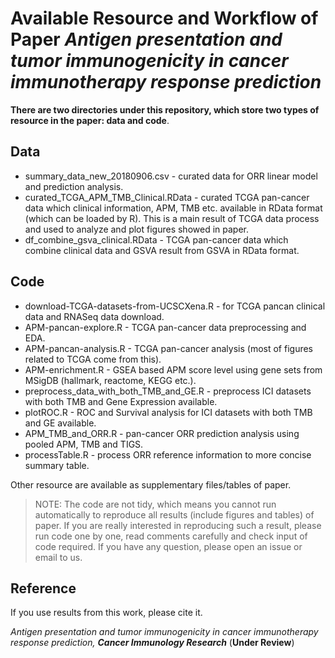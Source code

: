 # Available Resource and Workflow of Paper *Antigen presentation and tumor immunogenicity in cancer immunotherapy response prediction*

**There are two directories under this repository, which store two types of resource in the paper: data and code**.


## Data

* summary_data_new_20180906.csv - curated data for ORR linear model and prediction analysis.
* curated_TCGA_APM_TMB_Clinical.RData - curated TCGA pan-cancer data which clinical information, APM, TMB etc. available in RData format (which can be loaded by R). This is a main result of TCGA data process and used to analyze and plot figures showed in paper.
* df_combine_gsva_clinical.RData - TCGA pan-cancer data which combine clinical data and GSVA result from GSVA in RData format.

## Code

* download-TCGA-datasets-from-UCSCXena.R - for TCGA pancan clinical data and RNASeq data download.
* APM-pancan-explore.R - TCGA pan-cancer data preprocessing and EDA.
* APM-pancan-analysis.R - TCGA pan-cancer analysis (most of figures related to TCGA come from this).
* APM-enrichment.R - GSEA based APM score level using gene sets from MSigDB (hallmark, reactome, KEGG etc.).
* preprocess_data_with_both_TMB_and_GE.R - preprocess ICI datasets with both TMB and Gene Expression available.
* plotROC.R - ROC and Survival analysis for ICI datasets with both TMB and GE available.
* APM_TMB_and_ORR.R - pan-cancer ORR prediction analysis using pooled APM, TMB and TIGS.
* processTable.R - process ORR reference information to more concise summary table.

Other resource are available as supplementary files/tables of paper.

>NOTE: The code are not tidy, which means you cannot run automatically to reproduce all results (include figures and tables) of paper. If you are really interested in reproducing such a result, please run code one by one, read comments carefully and check input of code required. If you have any question, please open an issue or email to us.

## Reference 

If you use results from this work, please cite it.

*Antigen presentation and tumor immunogenicity in cancer immunotherapy response prediction, __Cancer Immunology Research__* (**Under Review**)
